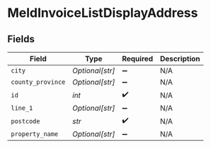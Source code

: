 # MeldInvoiceListDisplayAddress


## Fields

| Field              | Type               | Required           | Description        |
| ------------------ | ------------------ | ------------------ | ------------------ |
| `city`             | *Optional[str]*    | :heavy_minus_sign: | N/A                |
| `county_province`  | *Optional[str]*    | :heavy_minus_sign: | N/A                |
| `id`               | *int*              | :heavy_check_mark: | N/A                |
| `line_1`           | *Optional[str]*    | :heavy_minus_sign: | N/A                |
| `postcode`         | *str*              | :heavy_check_mark: | N/A                |
| `property_name`    | *Optional[str]*    | :heavy_minus_sign: | N/A                |